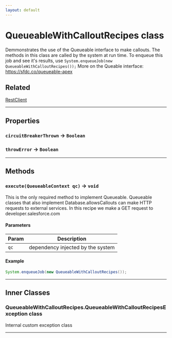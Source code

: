 ```yaml
---
layout: default
---
```

# QueueableWithCalloutRecipes class

Demmonstrates the use of the Queueable interface to make callouts. The methods in this class are called by the system at run time. To enqueue this job and see it&apos;s results, use `System.enqueueJob(new QueueableWithCalloutRecipes());` More on the Queable interface: https://sfdc.co/queueable-apex

## Related

[RestClient](https://github.com/trailheadapps/apex-recipes/wiki/RestClient.md)

---
## Properties

### `circuitBreakerThrown` → `Boolean`

### `throwError` → `Boolean`

---
## Methods
### `execute(QueueableContext qc)` → `void`

This is the only required method to implement Queueable. Queueable classes that also implement Database.allowsCallouts can make HTTP requests to external services. In this recipe we make a GET request to developer.salesforce.com

#### Parameters
|Param|Description|
|-----|-----------|
|`qc` |  dependency injected by the system |

#### Example
```java
System.enqueueJob(new QueueableWithCalloutRecipes());
```

---
## Inner Classes

### QueueableWithCalloutRecipes.QueueableWithCalloutRecipesException class

Internal custom exception class

---
